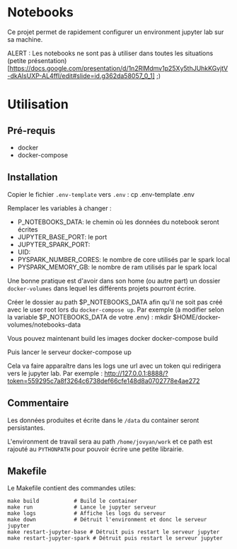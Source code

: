 # Notebooks

Ce projet permet de rapidement configurer un environment jupyter lab sur sa machine.

ALERT : Les notebooks ne sont pas à utiliser dans toutes les situations (petite présentation)[https://docs.google.com/presentation/d/1n2RlMdmv1p25Xy5thJUhkKGvjtV-dkAIsUXP-AL4ffI/edit#slide=id.g362da58057_0_1] ;)

# Utilisation

## Pré-requis
- docker
- docker-compose

## Installation

Copier le fichier `.env-template` vers `.env` :
    cp .env-template .env

Remplacer les variables à changer :
- P_NOTEBOOKS_DATA: le chemin où les données du notebook seront écrites
- JUPYTER_BASE_PORT: le port
- JUPYTER_SPARK_PORT:
- UID:
- PYSPARK_NUMBER_CORES: le nombre de core utilisés par le spark local
- PYSPARK_MEMORY_GB: le nombre de ram utilisés par le spark local


Une bonne pratique est d'avoir dans son home (ou autre part) un dossier `docker-volumes` dans lequel les différents projets pourront écrire.

Créer le dossier au path $P_NOTEBOOKS_DATA afin qu'il ne soit pas créé avec le user root lors du `docker-compose up`.
Par exemple (à modifier selon la variable $P_NOTEBOOKS_DATA de votre .env) :
    mkdir $HOME/docker-volumes/notebooks-data

Vous pouvez maintenant build les images docker
    docker-compose build

Puis lancer le serveur
    docker-compose up

Cela va faire apparaître dans les logs une url avec un token qui redirigera vers le jupyter lab.
Par exemple :
    http://127.0.0.1:8888/?token=559295c7a8f3264c6738def66cfe148d8a0702778e4ae272

## Commentaire

Les données produites et écrite dans le `/data` du container seront persistantes.

L'environment de travail sera au path `/home/jovyan/work` et ce path est rajouté au `PYTHONPATH` pour pouvoir écrire une petite librairie.

## Makefile

Le Makefile contient des commandes utiles:
```
make build           # Build le container
make run             # Lance le jupyter serveur
make logs            # Affiche les logs du serveur
make down            # Détruit l'environment et donc le serveur jupyter
make restart-jupyter-base # Détruit puis restart le serveur jupyter
make restart-jupyter-spark # Détruit puis restart le serveur jupyter
```
